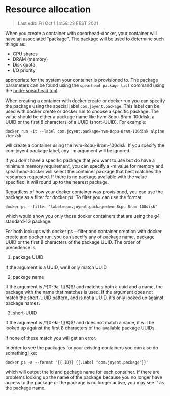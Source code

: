 # Resource allocation

>Last edit: Fri Oct 1 14:58:23 EEST 2021

When you create a container with spearhead-docker, your container will have an associated "package". The package will be used to determine such things as:

* CPU shares
* DRAM (memory)
* Disk quota
* I/O priority

appropriate for the system your container is provisioned to. The package parameters can be found using the `spearhead package list` command using the [node-spearhead tool](https://github.com/spearheadsys/node-spearhead).

When creating a container with docker create or docker run you can specify the package using the special label `com.joyent.package`. This label can be used with docker create or docker run to choose a specific package. The value should be either a package name like hvm-8cpu-8ram-100disk, a UUID or the first 8 characters of a UUID (short-UUID). For example:

```
docker run -it --label com.joyent.package=hvm-8cpu-8ram-100disk alpine /bin/sh
```
will create a container using the hvm-8cpu-8ram-100disk. If you specify the com.joyent.package label, any -m argument will be ignored.


If you don't have a specific package that you want to use but do have a minimum memory requirement, you can specify a -m value for memory and spearhead-docker will select the container package that best matches the resources requested. If there is no package available with the value specified, it will round up to the nearest package.

Regardless of how your docker container was provisioned, you can use the package as a filter for docker ps. To filter you can use the format:

```docker ps --filter "label=com.joyent.package=hvm-8cpu-8ram-100disk"```

which would show you only those docker containers that are using the g4-standard-1G package.

For both lookups with docker ps --filter and container creation with docker create and docker run, you can specify any of package name, package UUID or the first 8 characters of the package UUID. The order of precedence is:

1. package UUID

If the argument is a UUID, we'll only match UUID

2. package name

If the argument is /^[0-9a-f]{8}$/ and matches both a uuid and a name, the package with the name that matches is used. If the argument does not match the short-UUID pattern, and is not a UUID, it's only looked up against package names.

3. short-UUID

If the argument is /^[0-9a-f]{8}$/ and does not match a name, it will be looked up against the first 8 characters of the available package UUIDs.

if none of these match you will get an error.

In order to see the packages for your existing containers you can also do something like:

```docker ps -a --format '{{.ID}} {{.Label "com.joyent.package"}}'```

which will output the id and package name for each container. If there are problems looking up the name of the package because you no longer have access to the package or the package is no longer active, you may see '' as the package name.